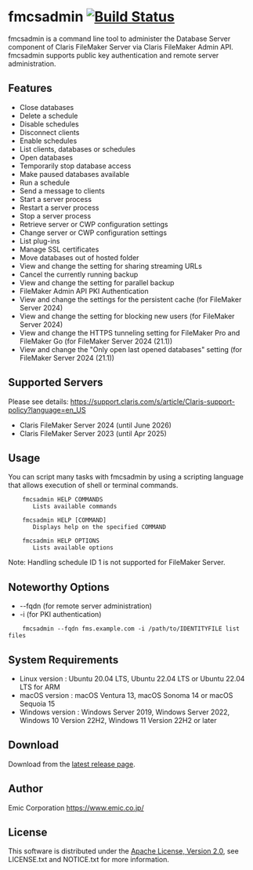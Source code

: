 fmcsadmin [![Build Status](https://github.com/emic/fmcsadmin/actions/workflows/go.yml/badge.svg)](https://github.com/emic/fmcsadmin/actions/workflows/go.yml)
=========
fmcsadmin is a command line tool to administer the Database Server component of Claris FileMaker Server via Claris FileMaker Admin API. fmcsadmin supports public key authentication and remote server administration.

Features
-----
- Close databases
- Delete a schedule
- Disable schedules
- Disconnect clients
- Enable schedules
- List clients, databases or schedules
- Open databases
- Temporarily stop database access
- Make paused databases available
- Run a schedule
- Send a message to clients
- Start a server process
- Restart a server process
- Stop a server process
- Retrieve server or CWP configuration settings
- Change server or CWP configuration settings
- List plug-ins
- Manage SSL certificates
- Move databases out of hosted folder
- View and change the setting for sharing streaming URLs
- Cancel the currently running backup
- View and change the setting for parallel backup
- FileMaker Admin API PKI Authentication
- View and change the settings for the persistent cache (for FileMaker Server 2024)
- View and change the setting for blocking new users (for FileMaker Server 2024)
- View and change the HTTPS tunneling setting for FileMaker Pro and FileMaker Go (for FileMaker Server 2024 (21.1))
- View and change the "Only open last opened databases" setting (for FileMaker Server 2024 (21.1))

Supported Servers
-----
Please see details: https://support.claris.com/s/article/Claris-support-policy?language=en_US
- Claris FileMaker Server 2024 (until June 2026)
- Claris FileMaker Server 2023 (until Apr 2025)

Usage
-----
You can script many tasks with fmcsadmin by using a scripting language that allows execution of shell or terminal commands.

```
    fmcsadmin HELP COMMANDS
       Lists available commands

    fmcsadmin HELP [COMMAND]
       Displays help on the specified COMMAND

    fmcsadmin HELP OPTIONS
       Lists available options
```
Note: Handling schedule ID 1 is not supported for FileMaker Server.

Noteworthy Options
-----
- --fqdn (for remote server administration)
- -i (for PKI authentication)

```
    fmcsadmin --fqdn fms.example.com -i /path/to/IDENTITYFILE list files
```

System Requirements
-----
- Linux version   : Ubuntu 20.04 LTS, Ubuntu 22.04 LTS or Ubuntu 22.04 LTS for ARM
- macOS version   : macOS Ventura 13, macOS Sonoma 14 or macOS Sequoia 15
- Windows version : Windows Server 2019, Windows Server 2022, Windows 10 Version 22H2, Windows 11 Version 22H2 or later

Download
-----
Download from the [latest release page](https://github.com/emic/fmcsadmin/releases/latest).

Author
-----
Emic Corporation <https://www.emic.co.jp/>

License
-----
This software is distributed under the [Apache License, Version 2.0](https://www.apache.org/licenses/LICENSE-2.0), see LICENSE.txt and NOTICE.txt for more information.
